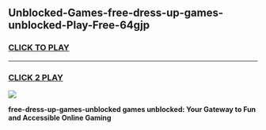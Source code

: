 
## Unblocked-Games-free-dress-up-games-unblocked-Play-Free-64gjp
<h3>
<a href="https://premium76.site?title=free-dress-up-games-unblocked&ref=23A">CLICK TO PLAY</a></h3>
<hr>

<h3>
<a href="https://premium76.site?title=free-dress-up-games-unblocked&ref=23A">CLICK 2 PLAY</a>
  
</h3>

<a href="https://premium76.site?title=free-dress-up-games-unblocked&ref=23A"><img src="https://clearcache.store/games.png"></a>


**free-dress-up-games-unblocked games unblocked: Your Gateway to Fun and Accessible Online Gaming**

